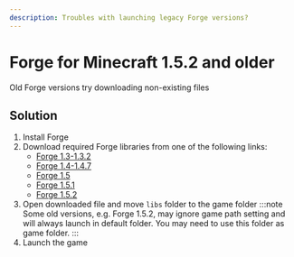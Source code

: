 ```yaml
---
description: Troubles with launching legacy Forge versions?
---
```

# Forge for Minecraft 1.5.2 and older
Old Forge versions try downloading non-existing files

## Solution
1. Install Forge
2. Download required Forge libraries from one of the following links:
    * [Forge 1.3-1.3.2](https://b2.mcarchive.net/file/mcarchive/810dd341f584a255dbfc110410720945a88ca3f2f0bb77fe76e5abe6c6d738b9/fmllibs13x_14x.zip)
    * [Forge 1.4-1.4.7](https://b2.mcarchive.net/file/mcarchive/810dd341f584a255dbfc110410720945a88ca3f2f0bb77fe76e5abe6c6d738b9/fmllibs13x_14x.zip)
    * [Forge 1.5](https://b2.mcarchive.net/file/mcarchive/09b02cd07bf148af639febfbdc496d5981c541ad5122bdc7a3af9aa472f4efba/fmllibs15.zip)
    * [Forge 1.5.1](https://b2.mcarchive.net/file/mcarchive/33227b92d2c4dca78c3503b38680b099b73c46231e9f98af92ab4743d58e139f/fmllibs151.zip)
    * [Forge 1.5.2](https://b2.mcarchive.net/file/mcarchive/1bced41d9dcdac2bbc9a077910f7652c2f433323f46d16a6c129f96377520185/fmllibs152.zip)
3. Open downloaded file and move `libs` folder to the game folder
    :::note
    Some old versions, e.g. Forge 1.5.2, may ignore game path setting and will always launch in default folder. You may need to use this folder as game folder.
    :::
4. Launch the game